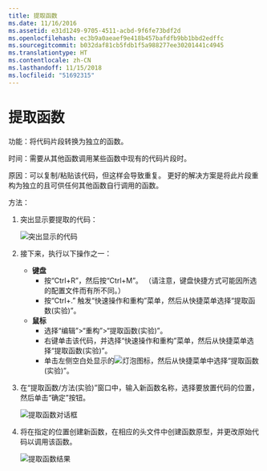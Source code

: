```yaml
---
title: 提取函数
ms.date: 11/16/2016
ms.assetid: e31d1249-9705-4511-acbd-9f6fe73bdf2d
ms.openlocfilehash: ec3b9a0aeaef9e418b457bafdfb9bb1bbd2edffc
ms.sourcegitcommit: b032daf81cb5fdb1f5a988277ee30201441c4945
ms.translationtype: HT
ms.contentlocale: zh-CN
ms.lasthandoff: 11/15/2018
ms.locfileid: "51692315"
---
```

# <a name="extract-function"></a>提取函数

功能：将代码片段转换为独立的函数。

时间：需要从其他函数调用某些函数中现有的代码片段时。

原因：可以复制/粘贴该代码，但这样会导致重复。  更好的解决方案是将此片段重构为独立的且可供任何其他函数自行调用的函数。

方法：

1. 突出显示要提取的代码：

   ![突出显示的代码](images/extractfunction_highlight.png)

1. 接下来，执行以下操作之一：
   * **键盘**
     * 按“Ctrl+R”，然后按“Ctrl+M”。  （请注意，键盘快捷方式可能因所选的配置文件而有所不同。）
     * 按“Ctrl+.” 触发“快速操作和重构”菜单，然后从快捷菜单选择“提取函数(实验)”。
   * **鼠标**
     * 选择“编辑”>“重构”>“提取函数(实验)”。
     * 右键单击该代码，并选择“快速操作和重构”菜单，然后从快捷菜单选择“提取函数(实验)”。
     * 单击左侧空白处显示的![灯泡](images/bulb.png)图标，然后从快捷菜单中选择“提取函数(实验)”。

1. 在“提取函数/方法(实验)”窗口中，输入新函数名称，选择要放置代码的位置，然后单击“确定”按钮。

   ![提取函数对话框](images/extractfunction_dialog.png)

1. 将在指定的位置创建新函数，在相应的头文件中创建函数原型，并更改原始代码以调用该函数。

   ![提取函数结果](images/extractfunction_result.png)
